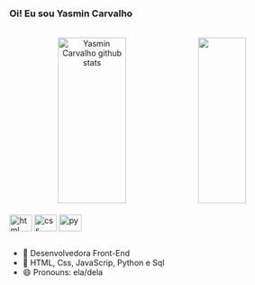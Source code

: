 ### Oi! Eu sou Yasmin Carvalho

<br>
<div align="center">  
  <img width="49%" height="295px" src="https://github-readme-stats.vercel.app/api?username=MinCarvalho&show_icons=true&count_private=true&hide_border=true&title_color=ff91a4&icon_color=ff91a4&text_color=c9d1d9&bg_color=0d1117" alt="Yasmin Carvalho github stats" /> 
  <img width="41%" height="295px" src="https://github-readme-stats.vercel.app/api/top-langs/?username=MinCarvalho&layout=compact&hide_border=true&title_color=ff91a4&text_color=ff91a4&bg_color=0d1117" />
</div>
<br>
<div>
  <img align="center" height="30" width="40" src="https://cdn.jsdelivr.net/gh/devicons/devicon/icons/html5/html5-original.svg" alt="html">
  <img align="center" height="30" width="40" src="https://cdn.jsdelivr.net/gh/devicons/devicon/icons/css3/css3-original.svg" alt="css">
  <img align="center" height="30" width="40" src="https://cdn.jsdelivr.net/gh/devicons/devicon/icons/python/python-original.svg" alt="py">
 
</div>

##

- 🔭 Desenvolvedora Front-End
- 🌱 HTML, Css, JavaScrip, Python e Sql
- 😄 Pronouns: ela/dela


